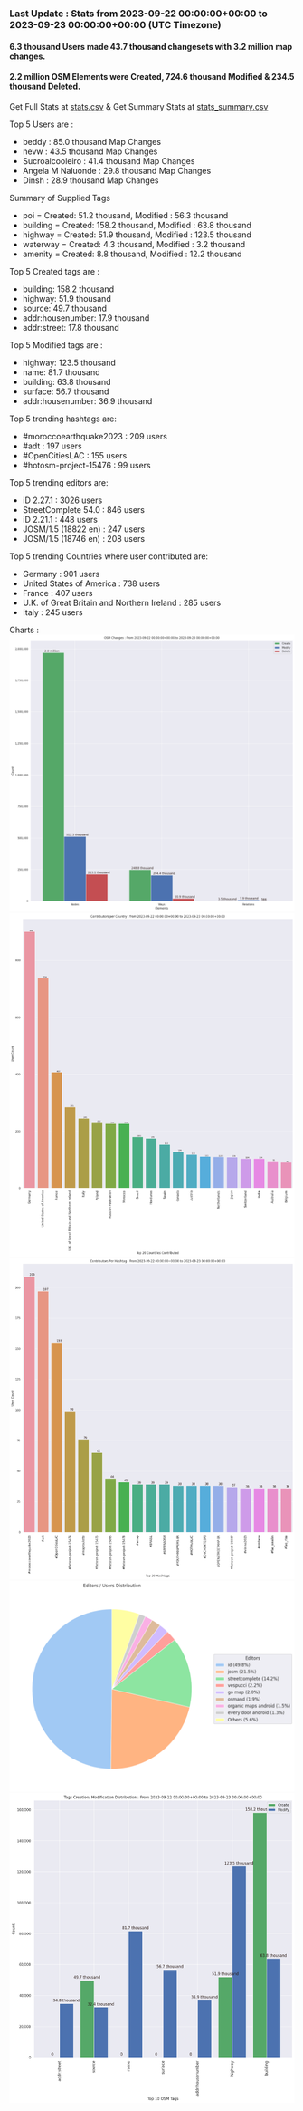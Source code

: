 ### Last Update : Stats from 2023-09-22 00:00:00+00:00 to 2023-09-23 00:00:00+00:00 (UTC Timezone)

#### 6.3 thousand Users made 43.7 thousand changesets with 3.2 million map changes.
#### 2.2 million OSM Elements were Created, 724.6 thousand Modified & 234.5 thousand Deleted.
Get Full Stats at [stats.csv](/stats/Global/Daily/stats.csv)
 & Get Summary Stats at [stats_summary.csv](/stats/Global/Daily/stats_summary.csv)

Top 5 Users are : 
- beddy : 85.0 thousand Map Changes
- nevw : 43.5 thousand Map Changes
- Sucroalcooleiro : 41.4 thousand Map Changes
- Angela M Naluonde : 29.8 thousand Map Changes
- Dinsh : 28.9 thousand Map Changes

Summary of Supplied Tags
- poi = Created: 51.2 thousand, Modified : 56.3 thousand
- building = Created: 158.2 thousand, Modified : 63.8 thousand
- highway = Created: 51.9 thousand, Modified : 123.5 thousand
- waterway = Created: 4.3 thousand, Modified : 3.2 thousand
- amenity = Created: 8.8 thousand, Modified : 12.2 thousand


Top 5 Created tags are :
- building: 158.2 thousand
- highway: 51.9 thousand
- source: 49.7 thousand
- addr:housenumber: 17.9 thousand
- addr:street: 17.8 thousand


Top 5 Modified tags are :
- highway: 123.5 thousand
- name: 81.7 thousand
- building: 63.8 thousand
- surface: 56.7 thousand
- addr:housenumber: 36.9 thousand


Top 5 trending hashtags are:
- #moroccoearthquake2023 : 209 users
- #adt : 197 users
- #OpenCitiesLAC : 155 users
- #hotosm-project-15476 : 99 users


Top 5 trending editors are:
- iD 2.27.1 : 3026 users
- StreetComplete 54.0 : 846 users
- iD 2.21.1 : 448 users
- JOSM/1.5 (18822 en) : 247 users
- JOSM/1.5 (18746 en) : 208 users


Top 5 trending Countries where user contributed are:
- Germany : 901 users
- United States of America : 738 users
- France : 407 users
- U.K. of Great Britain and Northern Ireland : 285 users
- Italy : 245 users


 Charts : 
![Alt text](./stats_osm_changes.png) 
![Alt text](./stats_users_per_country.png) 
![Alt text](./stats_users_per_hashtag.png) 
![Alt text](./stats_editors_pie_chart.png) 
![Alt text](./stats_tags.png) 
